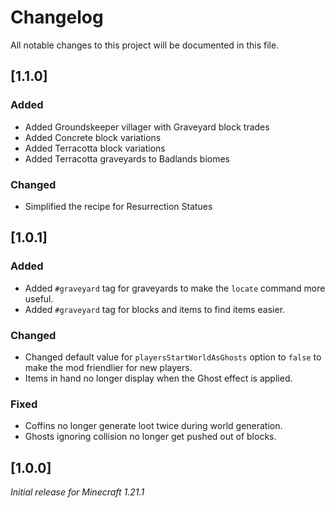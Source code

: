# Changelog

All notable changes to this project will be documented in this file.

## [1.1.0]

### Added

- Added Groundskeeper villager with Graveyard block trades
- Added Concrete block variations
- Added Terracotta block variations
- Added Terracotta graveyards to Badlands biomes

### Changed

- Simplified the recipe for Resurrection Statues

## [1.0.1]

### Added

- Added `#graveyard` tag for graveyards to make the `locate` command more useful.
- Added `#graveyard` tag for blocks and items to find items easier.

### Changed

- Changed default value for `playersStartWorldAsGhosts` option to `false` to make the mod friendlier for new players.
- Items in hand no longer display when the Ghost effect is applied. 

### Fixed

- Coffins no longer generate loot twice during world generation.
- Ghosts ignoring collision no longer get pushed out of blocks.

## [1.0.0]

_Initial release for Minecraft 1.21.1_